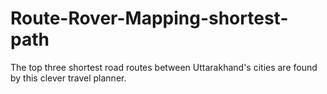 # Route-Rover-Mapping-shortest-path
The top three shortest road routes between Uttarakhand's cities are found by this clever travel planner.
